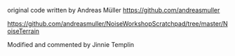original code written by Andreas Müller
https://github.com/andreasmuller

https://github.com/andreasmuller/NoiseWorkshopScratchpad/tree/master/NoiseTerrain

Modified and commented by Jinnie Templin